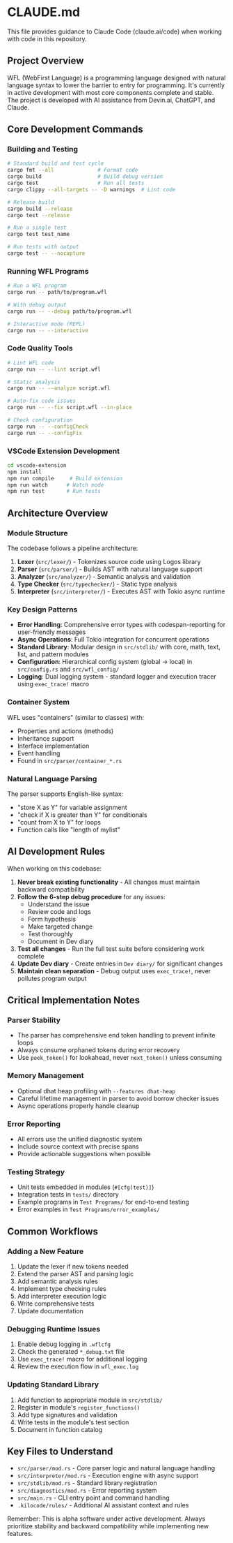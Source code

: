 # CLAUDE.md

This file provides guidance to Claude Code (claude.ai/code) when working with code in this repository.

## Project Overview

WFL (WebFirst Language) is a programming language designed with natural language syntax to lower the barrier to entry for programming. It's currently in active development with most core components complete and stable. The project is developed with AI assistance from Devin.ai, ChatGPT, and Claude.

## Core Development Commands

### Building and Testing
```bash
# Standard build and test cycle
cargo fmt --all              # Format code
cargo build                  # Build debug version
cargo test                   # Run all tests
cargo clippy --all-targets -- -D warnings  # Lint code

# Release build
cargo build --release
cargo test --release

# Run a single test
cargo test test_name

# Run tests with output
cargo test -- --nocapture
```

### Running WFL Programs
```bash
# Run a WFL program
cargo run -- path/to/program.wfl

# With debug output
cargo run -- --debug path/to/program.wfl

# Interactive mode (REPL)
cargo run -- --interactive
```

### Code Quality Tools
```bash
# Lint WFL code
cargo run -- --lint script.wfl

# Static analysis
cargo run -- --analyze script.wfl

# Auto-fix code issues
cargo run -- --fix script.wfl --in-place

# Check configuration
cargo run -- --configCheck
cargo run -- --configFix
```

### VSCode Extension Development
```bash
cd vscode-extension
npm install
npm run compile     # Build extension
npm run watch      # Watch mode
npm run test       # Run tests
```

## Architecture Overview

### Module Structure
The codebase follows a pipeline architecture:

1. **Lexer** (`src/lexer/`) - Tokenizes source code using Logos library
2. **Parser** (`src/parser/`) - Builds AST with natural language support
3. **Analyzer** (`src/analyzer/`) - Semantic analysis and validation
4. **Type Checker** (`src/typechecker/`) - Static type analysis
5. **Interpreter** (`src/interpreter/`) - Executes AST with Tokio async runtime

### Key Design Patterns

- **Error Handling**: Comprehensive error types with codespan-reporting for user-friendly messages
- **Async Operations**: Full Tokio integration for concurrent operations
- **Standard Library**: Modular design in `src/stdlib/` with core, math, text, list, and pattern modules
- **Configuration**: Hierarchical config system (global → local) in `src/config.rs` and `src/wfl_config/`
- **Logging**: Dual logging system - standard logger and execution tracer using `exec_trace!` macro

### Container System
WFL uses "containers" (similar to classes) with:
- Properties and actions (methods)
- Inheritance support
- Interface implementation
- Event handling
- Found in `src/parser/container_*.rs`

### Natural Language Parsing
The parser supports English-like syntax:
- "store X as Y" for variable assignment
- "check if X is greater than Y" for conditionals  
- "count from X to Y" for loops
- Function calls like "length of mylist"

## AI Development Rules

When working on this codebase:

1. **Never break existing functionality** - All changes must maintain backward compatibility
2. **Follow the 6-step debug procedure** for any issues:
   - Understand the issue
   - Review code and logs
   - Form hypothesis
   - Make targeted change
   - Test thoroughly
   - Document in Dev diary
3. **Test all changes** - Run the full test suite before considering work complete
4. **Update Dev diary** - Create entries in `Dev diary/` for significant changes
5. **Maintain clean separation** - Debug output uses `exec_trace!`, never pollutes program output

## Critical Implementation Notes

### Parser Stability
- The parser has comprehensive end token handling to prevent infinite loops
- Always consume orphaned tokens during error recovery
- Use `peek_token()` for lookahead, never `next_token()` unless consuming

### Memory Management
- Optional dhat heap profiling with `--features dhat-heap`
- Careful lifetime management in parser to avoid borrow checker issues
- Async operations properly handle cleanup

### Error Reporting
- All errors use the unified diagnostic system
- Include source context with precise spans
- Provide actionable suggestions when possible

### Testing Strategy
- Unit tests embedded in modules (`#[cfg(test)]`)
- Integration tests in `tests/` directory
- Example programs in `Test Programs/` for end-to-end testing
- Error examples in `Test Programs/error_examples/`

## Common Workflows

### Adding a New Feature
1. Update the lexer if new tokens needed
2. Extend the parser AST and parsing logic
3. Add semantic analysis rules
4. Implement type checking rules
5. Add interpreter execution logic
6. Write comprehensive tests
7. Update documentation

### Debugging Runtime Issues
1. Enable debug logging in `.wflcfg`
2. Check the generated `*_debug.txt` file
3. Use `exec_trace!` macro for additional logging
4. Review the execution flow in `wfl_exec.log`

### Updating Standard Library
1. Add function to appropriate module in `src/stdlib/`
2. Register in module's `register_functions()`
3. Add type signatures and validation
4. Write tests in the module's test section
5. Document in function catalog

## Key Files to Understand

- `src/parser/mod.rs` - Core parser logic and natural language handling
- `src/interpreter/mod.rs` - Execution engine with async support
- `src/stdlib/mod.rs` - Standard library registration
- `src/diagnostics/mod.rs` - Error reporting system
- `src/main.rs` - CLI entry point and command handling
- `.kilocode/rules/` - Additional AI assistant context and rules

Remember: This is alpha software under active development. Always prioritize stability and backward compatibility while implementing new features.